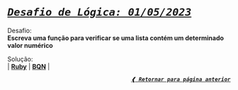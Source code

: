 [previous]: ../../../

# [**_`Desafio de Lógica: 01/05/2023`_**](#desafio-de-lógica-01052023)

Desafio: \
**Escreva uma função para verificar se uma lista contém um determinado valor numérico**

Solução: \
| [**Ruby**](./solution.rb)
| [**BQN**](./solution.bqn) |

<div align="right">

[**_`❰ Retornar para página anterior`_**][previous]

</div>
